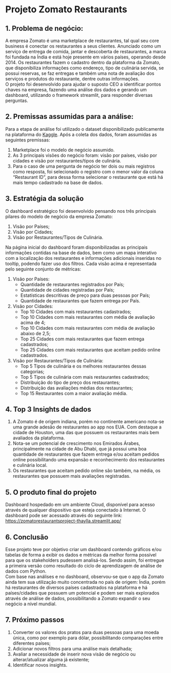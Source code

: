 # Projeto Zomato Restaurants

## 1. Problema de negócio:
 A empresa Zomato é uma marketplace de restaurantes, tal qual seu core business é conectar os restaurantes a seus clientes. Anunciado como um serviço de entrega de comida, jantar e descoberta de restaurantes, a marca foi fundada na Índia e está hoje presente em vários países, operando desde 2014. Os restaurantes fazem o cadastro dentro da plataforma da Zomato, que disponibiliza informações como endereço, tipo de culinária servida, se possui reservas, se faz entregas e também uma nota de avaliação dos serviços e produtos do restaurante, dentre outras informações. \
O projeto foi desenvolvido para ajudar o suposto CEO a identificar pontos chaves na empresa, fazendo uma análise dos dados e gerando um dashboard, utilizando o framework streamlit, para responder diversas perguntas.

## 2. Premissas assumidas para a análise:
Para a etapa de análise foi utilizado o dataset disponibilizado publicamente na plataforma do [Kaggle](https://www.kaggle.com/datasets/akashram/zomato-restaurants-autoupdated-dataset/data?select=zomato.csv). Após a coleta dos dados, foram assumidas as seguintes premissas:
1.	Marketplace foi o modelo de negócio assumido.
2.	As 3 principais visões do negócio foram: visão por países, visão por cidades e visão por restaurantes/tipos de culinária.
3.	Para o caso de uma pergunta de negócio ter dois ou mais registros como resposta, foi selecionado o registro com o menor valor da coluna “Restaurant ID”, para dessa forma selecionar o restaurante que está há mais tempo cadastrado na base de dados.

## 3. Estratégia da solução
O dashboard estratégico foi desenvolvido pensando nos três principais pilares do modelo de negócio da empresa Zomato:
1.	Visão por Países;
2.	Visão por Cidades;
3.	Visão por Restaurantes/Tipos de Culinária.

Na página inicial do dashboard foram disponibilizadas as principais informações contidas na base de dados, bem como um mapa interativo com a localização dos restaurantes e informações adicionais inseridas no tooltip, podendo fazer uso dos filtros. Cada visão acima é representada pelo seguinte conjunto de métricas:
1.	Visão por Países:
    *	Quantidade de restaurantes registrados por País;
    *	Quantidade de cidades registradas por País;
    *	Estatísticas descritivas de preço para duas pessoas por País;
    *	Quantidade de restaurantes que fazem entrega por País.
2.	Visão por Cidades:
    *	Top 10 Cidades com mais restaurantes cadastrados;
    *	Top 10 Cidades com mais restaurantes com média de avaliação acima de 4;
    *	Top 10 Cidades com mais restaurantes com média de avaliação abaixo de 2,5;
    *	Top 25 Cidades com mais restaurantes 	que fazem entrega cadastrados;
    *	Top 25 Cidades com mais restaurantes que aceitam pedido online cadastrados.
3.	Visão por Restaurantes/Tipos de Culinária:
    *	Top 5 Tipos de culinária e os melhores restaurantes dessas categorias;
    *	Top 5 Tipos de culinária com mais restaurantes cadastrados;
    *	Distribuição do tipo de preço dos restaurantes;
    *	Distribuição das avaliações médias dos restaurantes;
    *	Top 15 Restaurantes com a maior avaliação média.

## 4. Top 3 Insights de dados
1.	A Zomato é de origem indiana, porém no continente americano nota-se uma grande adesão de restaurantes ao app nos EUA. Com destaque a cidade de Houston, uma das que possuem os restaurantes mais bem avaliados da plataforma.
2.	Nota-se um potencial de crescimento nos Emirados Árabes, principalmente na cidade de Abu Dhabi, que já possui uma boa quantidade de restaurantes que fazem entrega e/ou aceitam pedidos online possibilitando uma expansão e reconhecimento dos restaurantes e culinária local.
3.	Os restaurantes que aceitam pedido online são também, na média, os restaurantes que possuem mais avaliações registradas.

## 5. O produto final do projeto
Dashboard hospedado em um ambiente Cloud, disponível para acesso através de qualquer dispositivo que esteja conectado à Internet. O dashboard pode ser acessado através do seguinte link: https://zomatorestaurantsproject-thaylla.streamlit.app/

## 6. Conclusão
Esse projeto teve por objetivo criar um dashboard contendo gráficos e/ou tabelas de forma a exibir os dados e métricas da melhor forma possível para que os stakeholders pudessem analisá-los. Sendo assim, foi entregue a primeira versão como resultado do ciclo de aprendizagem de análise de dados com Python.\
Com base nas análises e no dashboard, observou-se que o app da Zomato ainda tem sua utilização muito concentrada no país de origem: Índia, porém há restaurantes de diversos países cadastrados na plataforma e há países/cidades que possuem um potencial e podem ser mais explorados através de análise de dados, possibilitando a Zomato expandir o seu negócio a nível mundial.

## 7. Próximo passos
1.	Converter os valores dos pratos para duas pessoas para uma moeda única, como por exemplo para dólar, possibilitando comparações entre diferentes países;
2.	Adicionar novos filtros para uma análise mais detalhada;
3.	Avaliar a necessidade de inserir nova visão de negócio ou alterar/atualizar alguma já existente;
4.	Identificar novos insights.

